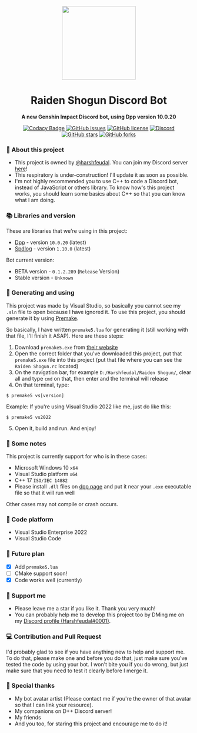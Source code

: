 <div align="center"><img src="https://user-images.githubusercontent.com/87577447/194767433-b6e04d5e-f937-44e9-81a0-c8df37537a1e.jpg" width="200" height="200"/>
<h1>Raiden Shogun Discord Bot</h1>
    <b>
        <p>A new Genshin Impact Discord bot, using Dpp version 10.0.20</p>
    </b>

[![Codacy Badge](https://app.codacy.com/project/badge/Grade/b02c00e09b054b0ca1e3d64227000259)](https://www.codacy.com/gh/Harshfeudal-Projects/Raiden-Shogun/dashboard?utm_source=github.com&amp;utm_medium=referral&amp;utm_content=Harshfeudal-Projects/Raiden-Shogun&amp;utm_campaign=Badge_Grade)
[![GitHub issues](https://img.shields.io/github/issues/Harshfeudal-Projects/Raiden-Shogun)](https://github.com/Harshfeudal-Projects/Raiden-Shogun/issues)
[![GitHub license](https://img.shields.io/github/license/Harshfeudal-Projects/Raiden-Shogun?color=brightgreen)](https://github.com/Harshfeudal-Projects/Raiden-Shogun/blob/main/LICENSE)
[![Discord](https://img.shields.io/discord/900408551573438584?style=flat&logo=discord)](https://discord.gg/6Faaqhaqjs)
<br />
[![GitHub stars](https://img.shields.io/github/stars/Harshfeudal-Projects/Raiden-Shogun?color=ff69b4)](https://github.com/Harshfeudal-Projects/Raiden-Shogun/stargazers)
[![GitHub forks](https://img.shields.io/github/forks/Harshfeudal-Projects/Raiden-Shogun?color=ff69b4)](https://github.com/Harshfeudal-Projects/Raiden-Shogun/network)
</div>

### :pencil: About this project
- This project is owned by [@harshfeudal](https://github.com/harshfeudal). You can join my Discord server [here](https://discord.gg/BAk2CXpRAT)!
- This respiratory is under-construction! I'll update it as soon as possible.
- I'm not highly recommended you to use C++ to code a Discord bot, instead of JavaScript or others library. To know how's this project works, you should learn some basics about C++ so that you can know what I am doing.

### 📚 Libraries and version
These are libraries that we're using in this project:
- [Dpp](https://github.com/brainboxdotcc/DPP) - version `10.0.20` (latest)
- [Spdlog](https://github.com/gabime/spdlog) - version `1.10.0` (latest)

Bot current version: 
- BETA version - `0.1.2.289` (`Release` Version)
- Stable version - `Unknown`

### 🚨 Generating and using
 This project was made by Visual Studio, so basically you cannot see my `.sln` file to open because I have ignored it. To use this project, you should generate it by using [Premake](https://premake.github.io/).

 So basically, I have written `premake5.lua` for generating it (still working with that file, I'll finish it ASAP). Here are these steps:
 1. Download `premake5.exe` from [their website](https://premake.github.io/)
 2. Open the correct folder that you've downloaded this project, put that `premake5.exe` file into this project (put that file where you can see the `Raiden Shogun.rc` located)
 3. On the navigation bar, for example `D:/Harshfeudal/Raiden Shogun/`, clear all and type `cmd` on that, then enter and the terminal will release
 4. On that terminal, type:
 ```
 $ premake5 vs[version]
 ```
 Example: If you're using Visual Studio 2022 like me, just do like this:
 ```
 $ premake5 vs2022
 ```
 5. Open it, build and run. And enjoy!

 ### 📜 Some notes
 This project is currently support for who is in these cases:
 - Microsoft Windows 10 `x64`
 - Visual Studio platform `x64`
 - C++ 17 `ISO/IEC 14882`
 - Please install `.dll` files on [dpp page](https://dpp.dev/) and put it near your `.exe` executable file so that it will run well

 Other cases may not compile or crash occurs.

### 👷 Code platform
- Visual Studio Enterprise 2022
- Visual Studio Code

### 💎 Future plan
- [x] Add `premake5.lua`
- [ ] CMake support soon!
- [x] Code works well (currently)

 ### 🤝 Support me
 - Please leave me a star if you like it. Thank you very much!
 - You can probably help me to develop this project too by DMing me on my [Discord profile (Harshfeudal#0001)](https://discord.com/users/622450109317251088).

 ### :computer: Contribution and Pull Request
  I'd probably glad to see if you have anything new to help and support me. To do that, please make one and before you do that, just make sure you've tested the code by using your bot. I won't bite you if you do wrong, but just make sure that you need to test it clearly before I merge it.

 ### :sparkling_heart: Special thanks
  - My bot avatar artist (Please contact me if you're the owner of that avatar so that I can link your resource).
  - My companions on D++ Discord server!
  - My friends
  - And you too, for staring this project and encourage me to do it!